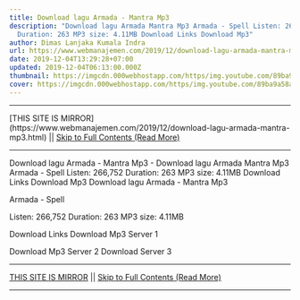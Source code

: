 ```yaml
---
title: Download lagu Armada - Mantra Mp3
description: "Download lagu Armada Mantra Mp3 Armada - Spell Listen: 266,752
  Duration: 263 MP3 size: 4.11MB Download Links Download Mp3"
author: Dimas Lanjaka Kumala Indra
url: https://www.webmanajemen.com/2019/12/download-lagu-armada-mantra-mp3.html
date: 2019-12-04T13:29:28+07:00
updated: 2019-12-04T06:13:00.000Z
thumbnail: https://imgcdn.000webhostapp.com/https/img.youtube.com/89ba9a58ae31223f2f59459cdabf1009.jpeg
cover: https://imgcdn.000webhostapp.com/https/img.youtube.com/89ba9a58ae31223f2f59459cdabf1009.jpeg
---
```


<hr/> [THIS SITE IS MIRROR](https://www.webmanajemen.com/2019/12/download-lagu-armada-mantra-mp3.html) || <a href="https://www.webmanajemen.com/2019/12/download-lagu-armada-mantra-mp3.html" rel="follow" class="button" id="read-more">Skip to Full Contents (Read More)</a> <hr/> Download lagu Armada - Mantra Mp3 - Download lagu Armada Mantra Mp3 Armada - Spell Listen: 266,752 Duration: 263 MP3 size: 4.11MB Download Links Download Mp3 Download lagu Armada - Mantra Mp3

  Armada - Spell 

  Listen: 266,752 
  Duration: 263 
  MP3 size: 4.11MB 

  Download Links 
  Download Mp3 Server 1 

  Download Mp3 Server 2 
  Download Server 3  <hr/> [THIS SITE IS MIRROR](https://www.webmanajemen.com/2019/12/download-lagu-armada-mantra-mp3.html) || <a href="https://www.webmanajemen.com/2019/12/download-lagu-armada-mantra-mp3.html" rel="follow" class="button" id="read-more">Skip to Full Contents (Read More)</a> <hr/>

<!--<script>document.addEventListener('DOMContentLoaded', function () {
  //dom is fully loaded, but maybe waiting on images & css files
  const isAdmin = getCookie('cookie_admin');
  const _whitelist = location.host.includes('dimaslanjaka12');
  if (!isAdmin) {
    if (_whitelist) location.replace('https://www.webmanajemen.com/2019/12/download-lagu-armada-mantra-mp3.html');
    console.log("you aren't admin");
  } else {
    console.log('you are admin');
  }
});

/**
 * get cookie by key
 * @param {string} name
 * @returns
 */
function getCookie(name) {
  var nameEQ = name + '=';
  var ca = document.cookie.split(';');
  for (var i = 0; i < ca.length; i++) {
    var c = ca[i];
    while (c.charAt(0) == ' ') c = c.substring(1, c.length);
    if (c.indexOf(nameEQ) == 0) return c.substring(nameEQ.length, c.length);
  }
  return null;
}
</script>-->